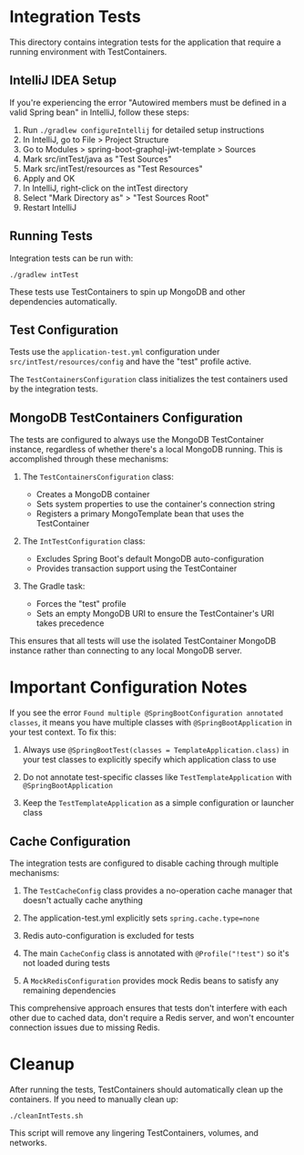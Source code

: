 # Integration Tests

This directory contains integration tests for the application that require a running environment with TestContainers.

## IntelliJ IDEA Setup

If you're experiencing the error "Autowired members must be defined in a valid Spring bean" in IntelliJ, follow these steps:

1. Run `./gradlew configureIntellij` for detailed setup instructions
2. In IntelliJ, go to File > Project Structure
3. Go to Modules > spring-boot-graphql-jwt-template > Sources
4. Mark src/intTest/java as "Test Sources"
5. Mark src/intTest/resources as "Test Resources"
6. Apply and OK
7. In IntelliJ, right-click on the intTest directory
8. Select "Mark Directory as" > "Test Sources Root"
9. Restart IntelliJ

## Running Tests

Integration tests can be run with:

```
./gradlew intTest
```

These tests use TestContainers to spin up MongoDB and other dependencies automatically.

## Test Configuration

Tests use the `application-test.yml` configuration under `src/intTest/resources/config` and have the "test" profile active.

The `TestContainersConfiguration` class initializes the test containers used by the integration tests.

## MongoDB TestContainers Configuration

The tests are configured to always use the MongoDB TestContainer instance, regardless of whether there's a local MongoDB running. This is accomplished through these mechanisms:

1. The `TestContainersConfiguration` class:
   - Creates a MongoDB container
   - Sets system properties to use the container's connection string
   - Registers a primary MongoTemplate bean that uses the TestContainer

2. The `IntTestConfiguration` class:
   - Excludes Spring Boot's default MongoDB auto-configuration
   - Provides transaction support using the TestContainer

3. The Gradle task:
   - Forces the "test" profile
   - Sets an empty MongoDB URI to ensure the TestContainer's URI takes precedence

This ensures that all tests will use the isolated TestContainer MongoDB instance rather than connecting to any local MongoDB server.

# Important Configuration Notes

If you see the error `Found multiple @SpringBootConfiguration annotated classes`, it means you have multiple classes with `@SpringBootApplication` in your test context. To fix this:

1. Always use `@SpringBootTest(classes = TemplateApplication.class)` in your test classes to explicitly specify which application class to use

2. Do not annotate test-specific classes like `TestTemplateApplication` with `@SpringBootApplication`

3. Keep the `TestTemplateApplication` as a simple configuration or launcher class

## Cache Configuration

The integration tests are configured to disable caching through multiple mechanisms:

1. The `TestCacheConfig` class provides a no-operation cache manager that doesn't actually cache anything

2. The application-test.yml explicitly sets `spring.cache.type=none`

3. Redis auto-configuration is excluded for tests

4. The main `CacheConfig` class is annotated with `@Profile("!test")` so it's not loaded during tests

5. A `MockRedisConfiguration` provides mock Redis beans to satisfy any remaining dependencies

This comprehensive approach ensures that tests don't interfere with each other due to cached data, don't require a Redis server, and won't encounter connection issues due to missing Redis.

# Cleanup

After running the tests, TestContainers should automatically clean up the containers. If you need to manually clean up:

```
./cleanIntTests.sh
```

This script will remove any lingering TestContainers, volumes, and networks.